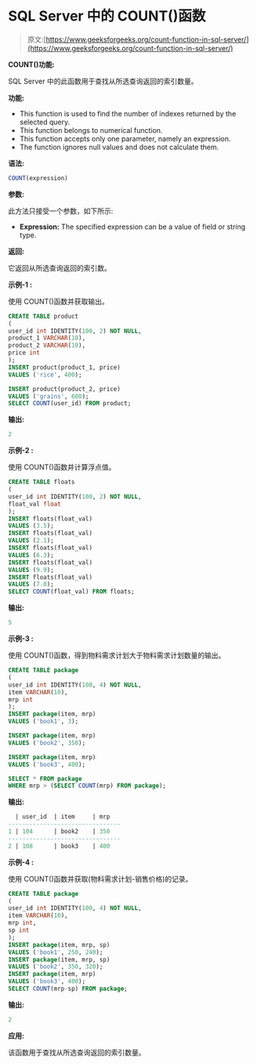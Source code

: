 # SQL Server 中的 COUNT()函数

> 原文:[https://www.geeksforgeeks.org/count-function-in-sql-server/](https://www.geeksforgeeks.org/count-function-in-sql-server/)

**COUNT()功能:**

SQL Server 中的此函数用于查找从所选查询返回的索引数量。

**功能:**

*   This function is used to find the number of indexes returned by the selected query.
*   This function belongs to numerical function.
*   This function accepts only one parameter, namely an expression.
*   The function ignores null values and does not calculate them.

**语法:**

```sql
COUNT(expression)
```

**参数:**

此方法只接受一个参数，如下所示:

*   **Expression:** The specified expression can be a value of field or string type.

**返回:**

它返回从所选查询返回的索引数。

**示例-1 :**

使用 COUNT()函数并获取输出。

```sql
CREATE TABLE product
(  
user_id int IDENTITY(100, 2) NOT NULL,    
product_1 VARCHAR(10),
product_2 VARCHAR(10),
price int  
);
INSERT product(product_1, price)  
VALUES ('rice', 400);

INSERT product(product_2, price)  
VALUES ('grains', 600);
SELECT COUNT(user_id) FROM product;
```

**输出:**

```sql
2
```

**示例-2 :**

使用 COUNT()函数并计算浮点值。

```sql
CREATE TABLE floats
(  
user_id int IDENTITY(100, 2) NOT NULL,
float_val float
);
INSERT floats(float_val)  
VALUES (3.5);
INSERT floats(float_val)  
VALUES (2.1);
INSERT floats(float_val)  
VALUES (6.3);
INSERT floats(float_val)  
VALUES (9.9);
INSERT floats(float_val)  
VALUES (7.0);
SELECT COUNT(float_val) FROM floats;
```

**输出:**

```sql
5
```

**示例-3 :**

使用 COUNT()函数，得到物料需求计划大于物料需求计划数量的输出。

```sql
CREATE TABLE package
(  
user_id int IDENTITY(100, 4) NOT NULL,  
item VARCHAR(10),
mrp int  
);
INSERT package(item, mrp)  
VALUES ('book1', 3);

INSERT package(item, mrp)  
VALUES ('book2', 350);

INSERT package(item, mrp)  
VALUES ('book3', 400);

SELECT * FROM package
WHERE mrp > (SELECT COUNT(mrp) FROM package);
```

**输出:**

```sql
  | user_id  | item     | mrp
--------------------------------
1 | 104      | book2    | 350
--------------------------------
2 | 108      | book3    | 400
```

**示例-4 :**

使用 COUNT()函数并获取(物料需求计划-销售价格)的记录。

```sql
CREATE TABLE package
(  
user_id int IDENTITY(100, 4) NOT NULL,  
item VARCHAR(10),
mrp int,
sp int
);
INSERT package(item, mrp, sp)  
VALUES ('book1', 250, 240);
INSERT package(item, mrp, sp)  
VALUES ('book2', 350, 320);
INSERT package(item, mrp)  
VALUES ('book3', 400);
SELECT COUNT(mrp-sp) FROM package;
```

**输出:**

```sql
2
```

**应用:**

该函数用于查找从所选查询返回的索引数量。